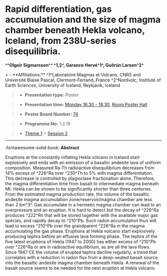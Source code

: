 # Rapid differentiation, gas accumulation and the size of magma chamber beneath Hekla volcano, Iceland, from 238U-series disequilibria.

**^^Olgeir Sigmarsson^^ ^1,2^, Garance Hervé^1^, Guðrún Larsen^2^**

<!-- more -->> - **Affiliations:** ^1^Laboratoire Magmas et Volcans, CNRS and Université Blaise Pascal, Clermont-Ferrand, France ^2^Nordvolc, Institute of Earth Sciences, University of Iceland, Reykjavík, Iceland 

> - **Presentation type:** Poster

> - **Presentation time:** [Monday 16:30 - 18:30](../sessions_comparison.md#__tabbed_1_6), [Room Poster Hall](../maps_venue.md#__tabbed_1_1)

> - **Poster Board Number:** [74](../map_poster_boards.md#monday)

> - **Programme No:** 1.2.19

> - [Theme 1](../theme1.md) > [Session 2](../sessions/session-1-2.md)

--- 

:fontawesome-solid-book: **Abstract**

Eruptions at the constantly inflating Hekla volcano in Iceland start explosively and ends with an emission of a basaltic andesite lava of uniform composition. Measured Ra-Th radioactive disequilibrium decreases from 14% excess of ^226^Ra over ^230^Th to 5% with magma differentiation. This decrease is controlled by plagioclase fractionation alone. Therefore, the magma differentiation time from basalt to intermediate magma beneath Mt. Hekla can be shown to be significantly shorter than three centuries. From the estimated magma production rate, the volume of the basaltic andesite magma accumulation zone/reservoir/magma chamber are less than 2 km^3^.
Gas accumulate in a hermetic magma chamber can lead to an overpressure and an eruption. It is hard to detect but the decay of ^226^Ra produces ^222^Rn that will be stored together with the available major gas species, and rapidly decay to ^210^Pb. Such radon accumulation thus will lead to excess ^210^Pb over the grandparent ^226^Ra in the magma accumulating the gas phase. Eruptions at Hekla volcano start explosively producing tephra before an effusive lava forming phase. The tephra of the five latest eruptions of Hekla (1947 to 2000) has either excess of ^210^Pb over ^226^Ra or are in radioactive equilibrium, as are all the lava flows. Since 1947 CE the volume of erupted tephra decline regularly, a trend that correlates with a reduction in radon flux from a deep-seated basalt source into the basaltic andesite magma chamber beneath Hekla. A renewal of the basalt source seems to be needed for the next eruption at Hekla volcano.

